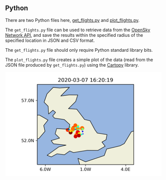 ## Python

There are two Python files here, [get_flights.py](get_flights.py) and [plot_flights.py](plot_flights.py).

The `get_flights.py` file can be used to retrieve data from the [OpenSky Network API](https://opensky-network.org/apidoc/), and save the results within the specified radius of the specified location in JSON and CSV format.

The `get_flights.py` file should only require Python standard library bits.

The `plot_flights.py` file creates a simple plot of the data (read from the JSON file produced by `get_flights.py`) using the [Cartopy](https://scitools.org.uk/cartopy/docs/latest/) library.

![Cartopy plot](flights.png "Cartopy plot")

